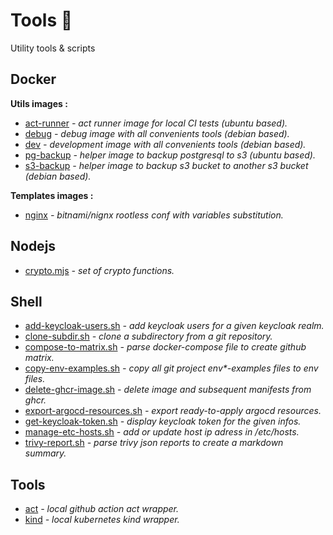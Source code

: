 # Tools :wrench:

Utility tools & scripts

## Docker

__Utils images :__

- [act-runner](./docker/act-runner/Dockerfile) *- act runner image for local CI tests (ubuntu based).*
- [debug](./docker/debug/Dockerfile) *- debug image with all convenients tools (debian based).*
- [dev](./docker/dev/Dockerfile) *- development image with all convenients tools (debian based).*
- [pg-backup](./docker/pg-backup/Dockerfile) *- helper image to backup postgresql to s3 (ubuntu based).*
- [s3-backup](./docker/s3-backup/Dockerfile) *- helper image to backup s3 bucket to another s3 bucket (debian based).*

__Templates images :__

- [nginx](./docker/nginx/Dockerfile) *- bitnami/nignx rootless conf with variables substitution.*

## Nodejs

- [crypto.mjs](./node/crypto.mjs) *- set of crypto functions.*

## Shell

- [add-keycloak-users.sh](./shell/add-keycloak-users.sh) *- add keycloak users for a given keycloak realm.*
- [clone-subdir.sh](./shell/clone-subdir.sh) *- clone a subdirectory from a git repository.*
- [compose-to-matrix.sh](./shell/compose-to-matrix.sh) *- parse docker-compose file to create github matrix.*
- [copy-env-examples.sh](./shell/copy-env-examples.sh) *- copy all git project env\*-examples files to env files.*
- [delete-ghcr-image.sh](./shell/delete-ghcr-image.sh) *- delete image and subsequent manifests from ghcr.*
- [export-argocd-resources.sh](./shell/export-argocd-resources.sh) *- export ready-to-apply argocd resources.*
- [get-keycloak-token.sh](./shell/get-keycloak-token.sh) *- display keycloak token for the given infos.*
- [manage-etc-hosts.sh](./shell/manage-etc-hosts.sh) *- add or update host ip adress in /etc/hosts.*
- [trivy-report.sh](./shell/trivy-report.sh) *- parse trivy json reports to create a markdown summary.*

## Tools

- [act](./act/README.md) *- local github action act wrapper.*
- [kind](./kind/README.md) *- local kubernetes kind wrapper.*
